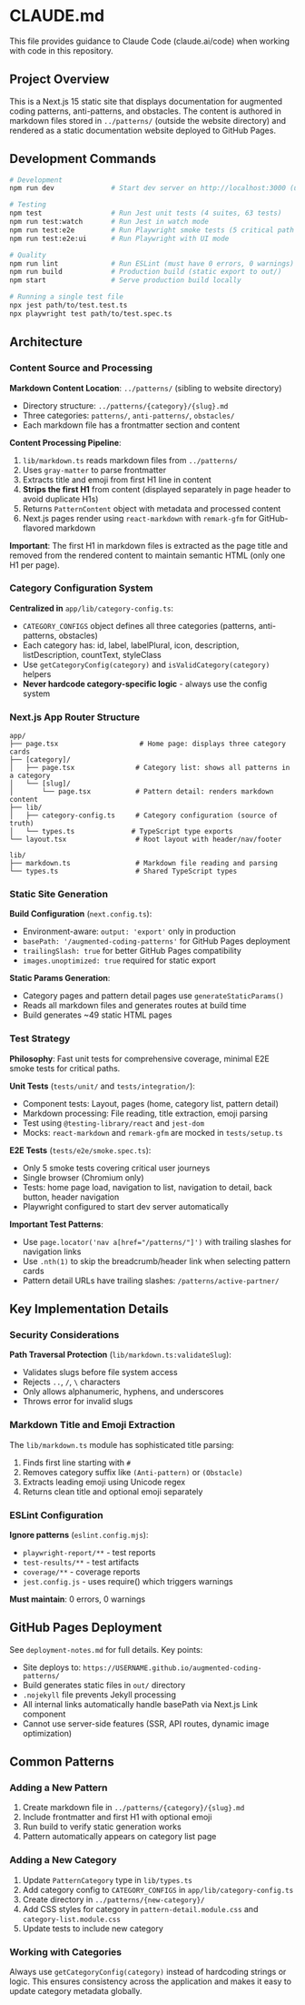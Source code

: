 # CLAUDE.md

This file provides guidance to Claude Code (claude.ai/code) when working with code in this repository.

## Project Overview

This is a Next.js 15 static site that displays documentation for augmented coding patterns, anti-patterns, and obstacles. The content is authored in markdown files stored in `../patterns/` (outside the website directory) and rendered as a static documentation website deployed to GitHub Pages.

## Development Commands

```bash
# Development
npm run dev              # Start dev server on http://localhost:3000 (uses Turbopack)

# Testing
npm test                 # Run Jest unit tests (4 suites, 63 tests)
npm run test:watch       # Run Jest in watch mode
npm run test:e2e         # Run Playwright smoke tests (5 critical path tests)
npm run test:e2e:ui      # Run Playwright with UI mode

# Quality
npm run lint             # Run ESLint (must have 0 errors, 0 warnings)
npm run build            # Production build (static export to out/)
npm start                # Serve production build locally

# Running a single test file
npx jest path/to/test.test.ts
npx playwright test path/to/test.spec.ts
```

## Architecture

### Content Source and Processing

**Markdown Content Location**: `../patterns/` (sibling to website directory)
- Directory structure: `../patterns/{category}/{slug}.md`
- Three categories: `patterns/`, `anti-patterns/`, `obstacles/`
- Each markdown file has a frontmatter section and content

**Content Processing Pipeline**:
1. `lib/markdown.ts` reads markdown files from `../patterns/`
2. Uses `gray-matter` to parse frontmatter
3. Extracts title and emoji from first H1 line in content
4. **Strips the first H1** from content (displayed separately in page header to avoid duplicate H1s)
5. Returns `PatternContent` object with metadata and processed content
6. Next.js pages render using `react-markdown` with `remark-gfm` for GitHub-flavored markdown

**Important**: The first H1 in markdown files is extracted as the page title and removed from the rendered content to maintain semantic HTML (only one H1 per page).

### Category Configuration System

**Centralized in** `app/lib/category-config.ts`:
- `CATEGORY_CONFIGS` object defines all three categories (patterns, anti-patterns, obstacles)
- Each category has: id, label, labelPlural, icon, description, listDescription, countText, styleClass
- Use `getCategoryConfig(category)` and `isValidCategory(category)` helpers
- **Never hardcode category-specific logic** - always use the config system

### Next.js App Router Structure

```
app/
├── page.tsx                    # Home page: displays three category cards
├── [category]/
│   ├── page.tsx               # Category list: shows all patterns in a category
│   └── [slug]/
│       └── page.tsx           # Pattern detail: renders markdown content
├── lib/
│   ├── category-config.ts     # Category configuration (source of truth)
│   └── types.ts              # TypeScript type exports
└── layout.tsx                 # Root layout with header/nav/footer

lib/
├── markdown.ts                # Markdown file reading and parsing
└── types.ts                   # Shared TypeScript types
```

### Static Site Generation

**Build Configuration** (`next.config.ts`):
- Environment-aware: `output: 'export'` only in production
- `basePath: '/augmented-coding-patterns'` for GitHub Pages deployment
- `trailingSlash: true` for better GitHub Pages compatibility
- `images.unoptimized: true` required for static export

**Static Params Generation**:
- Category pages and pattern detail pages use `generateStaticParams()`
- Reads all markdown files and generates routes at build time
- Build generates ~49 static HTML pages

### Test Strategy

**Philosophy**: Fast unit tests for comprehensive coverage, minimal E2E smoke tests for critical paths.

**Unit Tests** (`tests/unit/` and `tests/integration/`):
- Component tests: Layout, pages (home, category list, pattern detail)
- Markdown processing: File reading, title extraction, emoji parsing
- Test using `@testing-library/react` and `jest-dom`
- Mocks: `react-markdown` and `remark-gfm` are mocked in `tests/setup.ts`

**E2E Tests** (`tests/e2e/smoke.spec.ts`):
- Only 5 smoke tests covering critical user journeys
- Single browser (Chromium only)
- Tests: home page load, navigation to list, navigation to detail, back button, header navigation
- Playwright configured to start dev server automatically

**Important Test Patterns**:
- Use `page.locator('nav a[href="/patterns/"]')` with trailing slashes for navigation links
- Use `.nth(1)` to skip the breadcrumb/header link when selecting pattern cards
- Pattern detail URLs have trailing slashes: `/patterns/active-partner/`

## Key Implementation Details

### Security Considerations

**Path Traversal Protection** (`lib/markdown.ts:validateSlug`):
- Validates slugs before file system access
- Rejects `..`, `/`, `\` characters
- Only allows alphanumeric, hyphens, and underscores
- Throws error for invalid slugs

### Markdown Title and Emoji Extraction

The `lib/markdown.ts` module has sophisticated title parsing:
1. Finds first line starting with `#`
2. Removes category suffix like `(Anti-pattern)` or `(Obstacle)`
3. Extracts leading emoji using Unicode regex
4. Returns clean title and optional emoji separately

### ESLint Configuration

**Ignore patterns** (`eslint.config.mjs`):
- `playwright-report/**` - test reports
- `test-results/**` - test artifacts
- `coverage/**` - coverage reports
- `jest.config.js` - uses require() which triggers warnings

**Must maintain**: 0 errors, 0 warnings

## GitHub Pages Deployment

See `deployment-notes.md` for full details. Key points:
- Site deploys to: `https://USERNAME.github.io/augmented-coding-patterns/`
- Build generates static files in `out/` directory
- `.nojekyll` file prevents Jekyll processing
- All internal links automatically handle basePath via Next.js Link component
- Cannot use server-side features (SSR, API routes, dynamic image optimization)

## Common Patterns

### Adding a New Pattern

1. Create markdown file in `../patterns/{category}/{slug}.md`
2. Include frontmatter and first H1 with optional emoji
3. Run build to verify static generation works
4. Pattern automatically appears on category list page

### Adding a New Category

1. Update `PatternCategory` type in `lib/types.ts`
2. Add category config to `CATEGORY_CONFIGS` in `app/lib/category-config.ts`
3. Create directory in `../patterns/{new-category}/`
4. Add CSS styles for category in `pattern-detail.module.css` and `category-list.module.css`
5. Update tests to include new category

### Working with Categories

Always use `getCategoryConfig(category)` instead of hardcoding strings or logic. This ensures consistency across the application and makes it easy to update category metadata globally.
